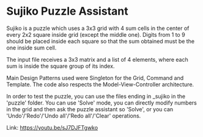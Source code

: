 # Sujiko Puzzle Assistant

Sujiko is a puzzle which uses a 3x3 grid with 4 sum cells in the center of every 2x2 square inside grid (except the middle one). Digits from 1 to 9 should be placed inside each square so that the sum obtained must be the one inside sum cell.

The input file receives a 3x3 matrix and a list of 4 elements, where each sum is inside the square group of its index.

Main Design Patterns used were Singleton for the Grid, Command and Template. The code also respects the Model-View-Controller architecture.

In order to test the puzzle, you can use the files ending in _sujiko in the 'puzzle' folder. You can use 'Solve' mode, you can directly modify numbers in the grid and then ask the puzzle assistant so 'Solve', or you can 'Undo'/'Redo'/'Undo all'/'Redo all'/'Clear' operations.

Link: https://youtu.be/sJ7DJFTgwko
